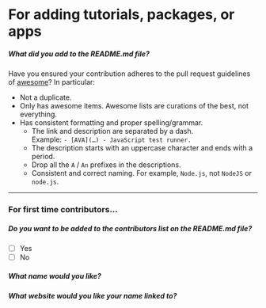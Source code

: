 # For adding tutorials, packages, or apps

<!-- If you are making a pull request on the master branch, please resubmit your pull request using the dev-master branch. -->

##### What did you add to the README.md file?

<!-- Make a detailed list of what awesomeness you have added to the readme -->

Have you ensured your contribution adheres to the pull request guidelines of [awesome](https://github.com/sindresorhus/awesome/edit/master/pull_request_template.md)? In particular:

- Not a duplicate.
- Only has awesome items. Awesome lists are curations of the best, not everything.
- Has consistent formatting and proper spelling/grammar.
  - The link and description are separated by a dash. <br>Example: `- [AVA](…) - JavaScript test runner.`
  - The description starts with an uppercase character and ends with a period.
  - Drop all the `A` / `An` prefixes in the descriptions.
  - Consistent and correct naming. For example, `Node.js`, not `NodeJS` or `node.js`.

---

### For first time contributors...

##### Do you want to be added to the contributors list on the README.md file?

<!-- Check yes or no. If yes respond to the next 2 questions. If no, submit the pull request. -->

- [ ] Yes
- [ ] No

##### What name would you like?

<!-- Add a name and link to your name to the README if you checked yes above.-->

##### What website would you like your name linked to?
